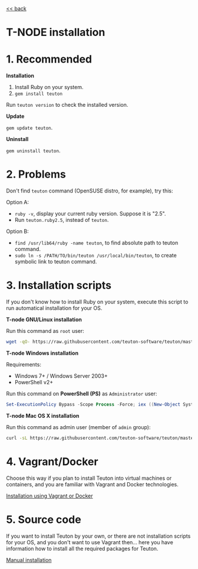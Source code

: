 [<< back](README.md)

# T-NODE installation

# 1. Recommended

**Installation**

1. Install Ruby on your system.
2. `gem install teuton`

Run `teuton version` to check the installed version.

**Update**

`gem update teuton`.

**Uninstall**

`gem uninstall teuton`.

# 2. Problems

Don't find `teuton` command (OpenSUSE distro, for example), try this:

Option A:
* `ruby -v`, display your current ruby version. Suppose it is "2.5".
* Run `teuton.ruby2.5`, instead of `teuton`.

Option B:
* `find /usr/lib64/ruby -name teuton`, to find absolute path to teuton command.
* `sudo ln -s /PATH/TO/bin/teuton /usr/local/bin/teuton`, to create symbolic link to teuton command.

# 3. Installation scripts

If you don't know how to install Ruby on your system, execute this script to run automatical installation for your OS.

**T-node GNU/Linux installation**

Run this command as `root` user:

```bash
wget -qO- https://raw.githubusercontent.com/teuton-software/teuton/master/install/linux/linux_t-node_install.sh | bash
```

**T-node Windows installation**

Requirements:
* Windows 7+ / Windows Server 2003+
* PowerShell v2+

Run this command on **PowerShell (PS)** as `Administrator` user:

```powershell
Set-ExecutionPolicy Bypass -Scope Process -Force; iex ((New-Object System.Net.WebClient).DownloadString('https://raw.githubusercontent.com/teuton-software/teuton/master/install/windows/windows_t-node_install.ps1'))
```

**T-node Mac OS X installation**

Run this command as admin user (member of `admin` group):

```bash
curl -sL https://raw.githubusercontent.com/teuton-software/teuton/master/install/mac/macosx_t-node_install.sh | bash
```

# 4. Vagrant/Docker

Choose this way if you plan to install Teuton into virtual machines or containers, and you are familiar with Vagrant and Docker technologies.

[Installation using Vagrant or Docker](vagrant_docker.md)

# 5. Source code

If you want to install Teuton by your own, or there are not installation scripts for your OS, and you don't want to use Vagrant then... here you have information how to install all the required packages for Teuton.

[Manual installation](manual.md)
